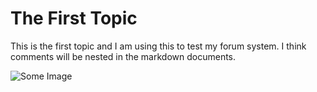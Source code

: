 # The First Topic

This is the first topic and I am using this to test my forum system. I think comments will be nested in the markdown documents.

![Some Image](https://via.placeholder.com/150)